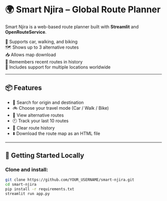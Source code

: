 # 🌍 Smart Njira – Global Route Planner

Smart Njira is a web-based route planner built with **Streamlit** and **OpenRouteService**.

🚗 Supports car, walking, and biking  
🗺️ Shows up to 3 alternative routes  
📥 Allows map download  
🧭 Remembers recent routes in history  
💬 Includes support for multiple locations worldwide  

---

## 📦 Features

- 🧭 Search for origin and destination
- 🚲 Choose your travel mode (Car / Walk / Bike)
- 🔁 View alternative routes
- 🕘 Track your last 10 routes
- 🧹 Clear route history
- ⬇️ Download the route map as an HTML file

---

## 🚀 Getting Started Locally

### Clone and install:

```bash
git clone https://github.com/YOUR_USERNAME/smart-njira.git
cd smart-njira
pip install -r requirements.txt
streamlit run app.py

